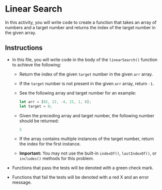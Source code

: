 # Linear Search

In this activity, you will write code to create a function that takes an array of numbers and a target number and returns the index of the target number in the given array.

## Instructions

  * In this file, you will write code in the body of the `linearSearch()` function to achieve the following:

    * Return the index of the given `target` number in the given `arr` array.

    * If the `target` number is not present in the given `arr` array, return `-1`.

    * See the following array and target number for an example:

      ```js
      let arr = [82, 22, -4, 21, 1, 8];
      let target = 8;
      ```

    * Given the preceding array and target number, the following number should be returned:

      ```js
      5
      ```

    * If the array contains multiple instances of the target number, return the index for the first instance.

    * **Important:** You may not use the built-in `indexOf()`, `lastIndexOf()`, or `includes()` methods for this problem.

  * Functions that pass the tests will be denoted with a green check mark.

  * Functions that fail the tests will be denoted with a red X and an error message.

